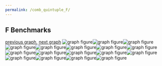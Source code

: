 ```yaml
---
permalink: /comb_quintuple_F/
---
```



 ## F Benchmarks

[previous graph](../comb_quintuple_EGG/), [next graph](../comb_quintuple_FACE/)
![graph figure](./images/quintuple/F/F-AVL_box.png)![graph figure](./images/quintuple/F/F-A_box.png)![graph figure](./images/quintuple/F/F-CYPHERD_box.png)![graph figure](./images/quintuple/F/F-EGG_box.png)![graph figure](./images/quintuple/F/F-FACE_box.png)![graph figure](./images/quintuple/F/F-FLOYD_box.png)![graph figure](./images/quintuple/F/F-F_box.png)![graph figure](./images/quintuple/F/F-H_box.png)![graph figure](./images/quintuple/F/F-JSOND_box.png)![graph figure](./images/quintuple/F/F-K_box.png)![graph figure](./images/quintuple/F/F-O_box.png)![graph figure](./images/quintuple/F/F-PDFD_box.png)![graph figure](./images/quintuple/F/F-RB_box.png)![graph figure](./images/quintuple/F/F-ROD_box.png)![graph figure](./images/quintuple/F/F-SMATRIX_box.png)![graph figure](./images/quintuple/F/F-SORTD_box.png)![graph figure](./images/quintuple/F/F-ZB_box.png)